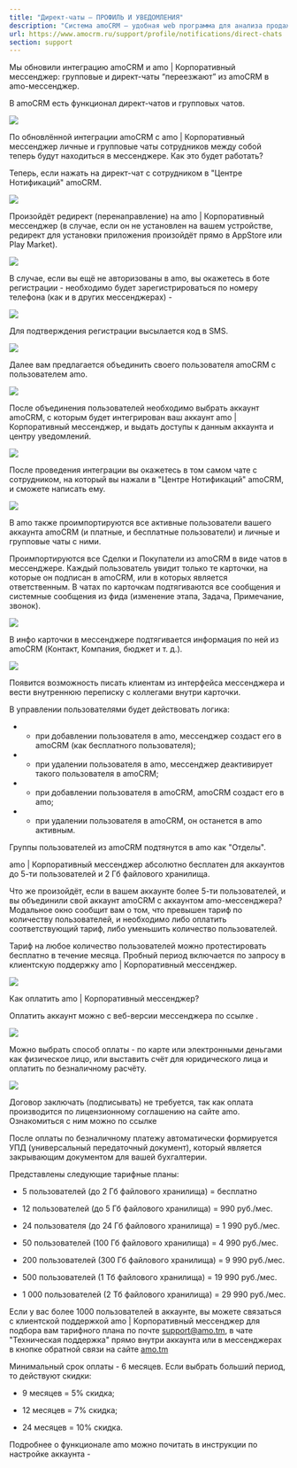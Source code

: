 ```yaml
---
title: "Директ-чаты — ПРОФИЛЬ И УВЕДОМЛЕНИЯ"
description: "Система amoCRM – удобная web программа для анализа продаж, доступная в режиме online из любой точки мира! Подробности узнавайте по указанным на сайте телефонам в Москве."
url: https://www.amocrm.ru/support/profile/notifications/direct-chats
section: support
---
```


Мы обновили интеграцию amoCRM и amo | Корпоративный мессенджер: групповые и директ-чаты “переезжают” из amoCRM в amo-мессенджер.

В amoCRM есть функционал директ-чатов и групповых чатов.

![](/uploads/2021/03/direct1.png)

По обновлённой интеграции amoCRM с amo | Корпоративный мессенджер личные и групповые чаты сотрудников между собой теперь будут находиться в мессенджере. Как это будет работать?

Теперь, если нажать на директ-чат с сотрудником в "Центре Нотификаций" amoCRM.

![](/uploads/2021/03/direct2.png)

Произойдёт редирект (перенаправление) на amo | Корпоративный мессенджер (в случае, если он не установлен на вашем устройстве, редирект для установки приложения произойдёт прямо в AppStore или Play Market).

![](/uploads/2021/03/direct3.png)

В случае, если вы ещё не авторизованы в amo, вы окажетесь в боте регистрации - необходимо будет зарегистрироваться по номеру телефона (как и в других мессенджерах) - 

![](/uploads/2021/03/direct4.png)

Для подтверждения регистрации высылается код в SMS.

![](/uploads/2021/03/direct13.png)

Далее вам предлагается объединить своего пользователя amoCRM с пользователем amo.

![](/uploads/2021/03/direct5.png)

После объединения пользователей необходимо выбрать аккаунт amoCRM, с которым будет интегрирован ваш аккаунт amo | Корпоративный мессенджер, и выдать доступы к данным аккаунта и центру уведомлений.

![](/uploads/2021/03/direct6.png)

После проведения интеграции вы окажетесь в том самом чате с сотрудником, на который вы нажали в "Центре Нотификаций" amoCRM, и сможете написать ему.

![](/uploads/2021/03/direct7.png)

В amo также проимпортируются все активные пользователи вашего аккаунта amoCRM (и платные, и бесплатные пользователи) и личные и групповые чаты с ними.

Проимпортируются все Сделки и Покупатели из amoCRM в виде чатов в мессенджере. Каждый пользователь увидит только те карточки, на которые он подписан в amoCRM, или в которых является ответственным. В чатах по карточкам подтягиваются все сообщения и системные сообщения из фида (изменение этапа, Задача, Примечание, звонок).

![](/uploads/2021/03/direct8.png)

В инфо карточки в мессенджере подтягивается информация по ней из amoCRM (Контакт, Компания, бюджет и т. д.).

![](/uploads/2021/03/direct9.png)

Появится возможность писать клиентам из интерфейса мессенджера и вести внутреннюю переписку с коллегами внутри карточки.

В управлении пользователями будет действовать логика:

- - при добавлении пользователя в amo, мессенджер создаст его в amoCRM (как бесплатного пользователя);
- - при удалении пользователя в amo, мессенджер деактивирует такого пользователя в amoCRM;

- - при добавлении пользователя в amoCRM, amoCRM создаст его в amo;
- - при удалении пользователя в amoCRM, он останется в amo активным.

Группы пользователей из amoCRM подтянутся в amo как "Отделы".

amo | Корпоративный мессенджер абсолютно бесплатен для аккаунтов до 5-ти пользователей и 2 Гб файлового хранилища.

Что же произойдёт, если в вашем аккаунте более 5-ти пользователей, и вы объединили свой аккаунт amoCRM с аккаунтом amo-мессенджера? Модальное окно сообщит вам о том, что превышен тариф по количеству пользователей, и необходимо либо оплатить соответствующий тариф, либо уменьшить количество пользователей.

Тариф на любое количество пользователей можно протестировать бесплатно в течение месяца. Пробный период включается по запросу в клиентскую поддержку amo | Корпоративный мессенджер.

![](/uploads/2021/03/direct10.png)

Как оплатить amo | Корпоративный мессенджер?

Оплатить аккаунт можно с веб-версии мессенджера по ссылке .

![](/uploads/2024/12/direct-chats_new_1.jpg)

Можно выбрать способ оплаты - по карте или электронными деньгами как физическое лицо, или выставить счёт для юридического лица и оплатить по безналичному расчёту.

![](/uploads/2024/12/direct-chats_new_2.jpg)

Договор заключать (подписывать) не требуется, так как оплата производится по лицензионному соглашению на сайте amo. Ознакомиться с ним можно по ссылке 

После оплаты по безналичному платежу автоматически формируется УПД (универсальный передаточный документ), который является закрывающим документом для вашей бухгалтерии.

Представлены следующие тарифные планы:

- 5 пользователей (до 2 Гб файлового хранилища) = бесплатно

- 12 пользователей (до 5 Гб файлового хранилища) = 990 руб./мес.

- 24 пользователя (до 24 Гб файлового хранилища) = 1 990 руб./мес.

- 50 пользователей (100 Гб файлового хранилища) = 4 990 руб./мес.

- 200 пользователей (300 Гб файлового хранилища) = 9 990 руб./мес.

- 500 пользователей (1 Тб файлового хранилища) = 19 990 руб./мес.

- 1 000 пользователей (2 Тб файлового хранилища) = 29 990 руб./мес.

Если у вас более 1000 пользователей в аккаунте, вы можете связаться с клиентской поддержкой amo | Корпоративный мессенджер для подбора вам тарифного плана по почте [support@amo.tm](mailto:support@amo.tm), в чате "Техническая поддержка" прямо внутри аккаунта или в мессенджерах в кнопке обратной связи на сайте [amo.tm](https://amo.tm/)

Минимальный срок оплаты - 6 месяцев. Если выбрать больший период, то действуют скидки:

- 9 месяцев = 5% скидка;

- 12 месяцев = 7% скидка;

- 24 месяцев = 10% скидка.

Подробнее о функционале amo можно почитать в инструкции по настройке аккаунта - 